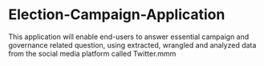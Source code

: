 # Election-Campaign-Application
This application will enable end-users to answer essential campaign and governance related question, using extracted, wrangled and analyzed data from the social media platform called Twitter.mmm
